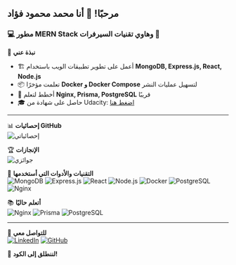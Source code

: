 ## مرحبًا! 👋 أنا محمد محمود فؤاد
### 💻 مطور MERN Stack وهاوي تقنيات السيرفرات 🚀

🌟 **نبذة عني**  
- 🏗️ أعمل على تطوير تطبيقات الويب باستخدام **MongoDB, Express.js, React, Node.js**
- 📦 تعلمت مؤخرًا **Docker و Docker Compose** لتسهيل عمليات النشر
- 🚀 أخطط لتعلم **Nginx, Prisma, PostgreSQL** قريبًا
- 🎓 حاصل على شهادة من Udacity: [اضغط هنا](https://www.udacity.com/certificate/e/a569289a-e2ad-11ec-a2c9-4b11fb893fd9)

---

📊 **إحصائيات GitHub**  
![إحصائياتي](https://github-readme-stats.vercel.app/api?username=YourUsername&show_icons=true&theme=radical)

🏆 **الإنجازات**  
![جوائزي](https://github-profile-trophy.vercel.app/?username=YourUsername&theme=onedark&no-frame=true&column=3)

🔧 **التقنيات والأدوات التي أستخدمها**  
![MongoDB](https://img.shields.io/badge/MongoDB-47A248?style=for-the-badge&logo=mongodb&logoColor=white)
![Express.js](https://img.shields.io/badge/Express.js-000000?style=for-the-badge&logo=express&logoColor=white)
![React](https://img.shields.io/badge/React-61DAFB?style=for-the-badge&logo=react&logoColor=white)
![Node.js](https://img.shields.io/badge/Node.js-339933?style=for-the-badge&logo=nodedotjs&logoColor=white)
![Docker](https://img.shields.io/badge/Docker-2496ED?style=for-the-badge&logo=docker&logoColor=white)
![PostgreSQL](https://img.shields.io/badge/PostgreSQL-336791?style=for-the-badge&logo=postgresql&logoColor=white)
![Nginx](https://img.shields.io/badge/Nginx-009639?style=for-the-badge&logo=nginx&logoColor=white)

📚 **أتعلم حاليًا**  
![Nginx](https://img.shields.io/badge/Nginx-009639?style=for-the-badge&logo=nginx&logoColor=white)
![Prisma](https://img.shields.io/badge/Prisma-2D3748?style=for-the-badge&logo=prisma&logoColor=white)
![PostgreSQL](https://img.shields.io/badge/PostgreSQL-336791?style=for-the-badge&logo=postgresql&logoColor=white)

---

📩 **للتواصل معي**  
[![LinkedIn](https://img.shields.io/badge/LinkedIn-0A66C2?style=for-the-badge&logo=linkedin&logoColor=white)](https://www.linkedin.com/in/mohmedmahmoudfouad/)
[![GitHub](https://img.shields.io/badge/GitHub-181717?style=for-the-badge&logo=github&logoColor=white)](https://github.com/Mohmed932)

🚀 **لننطلق إلى الكود!**
